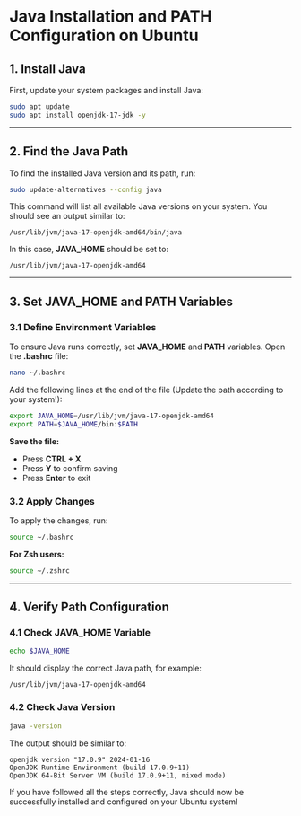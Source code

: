 # Java Installation and PATH Configuration on Ubuntu

## 1. Install Java

First, update your system packages and install Java:

```bash
sudo apt update
sudo apt install openjdk-17-jdk -y
```

---

## 2. Find the Java Path

To find the installed Java version and its path, run:

```bash
sudo update-alternatives --config java
```

This command will list all available Java versions on your system. You should see an output similar to:

```
/usr/lib/jvm/java-17-openjdk-amd64/bin/java
```

In this case, **JAVA\_HOME** should be set to:

```
/usr/lib/jvm/java-17-openjdk-amd64
```

---

## 3. Set JAVA\_HOME and PATH Variables

### **3.1 Define Environment Variables**

To ensure Java runs correctly, set **JAVA\_HOME** and **PATH** variables. Open the **.bashrc** file:

```bash
nano ~/.bashrc
```

Add the following lines at the end of the file (Update the path according to your system!):

```bash
export JAVA_HOME=/usr/lib/jvm/java-17-openjdk-amd64
export PATH=$JAVA_HOME/bin:$PATH
```

**Save the file:**

- Press **CTRL + X**
- Press **Y** to confirm saving
- Press **Enter** to exit

### **3.2 Apply Changes**

To apply the changes, run:

```bash
source ~/.bashrc
```

**For Zsh users:**

```bash
source ~/.zshrc
```

---

## 4. Verify Path Configuration

### **4.1 Check JAVA\_HOME Variable**

```bash
echo $JAVA_HOME
```

It should display the correct Java path, for example:

```
/usr/lib/jvm/java-17-openjdk-amd64
```

### **4.2 Check Java Version**

```bash
java -version
```

The output should be similar to:

```
openjdk version "17.0.9" 2024-01-16
OpenJDK Runtime Environment (build 17.0.9+11)
OpenJDK 64-Bit Server VM (build 17.0.9+11, mixed mode)
```

If you have followed all the steps correctly, Java should now be successfully installed and configured on your Ubuntu system!

